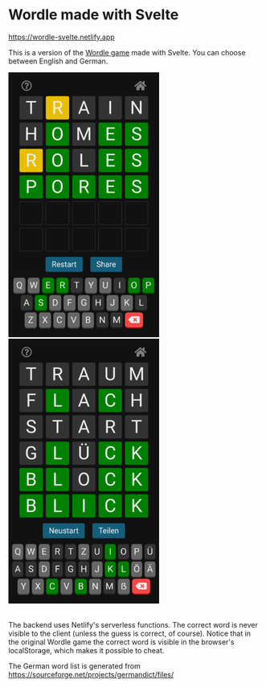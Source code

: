 # Wordle made with Svelte

https://wordle-svelte.netlify.app

This is a version of the [Wordle game](https://www.powerlanguage.co.uk/wordle/) made with Svelte. You can choose between English and German.

<div>
<img src="./public/img/screenshot-en.png" alt="screenshot english version" width="300px">
 &nbsp;&nbsp;&nbsp;&nbsp;&nbsp;&nbsp;&nbsp;&nbsp;
<img src="./public/img/screenshot-de.png" alt="screenshot german version" width="300px">
</div>
<br>
 
The backend uses Netlify's serverless functions. The correct word is never visible to the client (unless the guess is correct, of course). Notice that in the original Wordle game the correct word is visible in the browser's localStorage, which makes it possible to cheat.

The German word list is generated from
https://sourceforge.net/projects/germandict/files/
